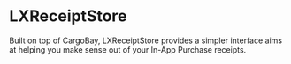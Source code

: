 LXReceiptStore
==============

Built on top of CargoBay, LXReceiptStore provides a simpler interface aims at helping you make sense out of your In-App Purchase receipts.